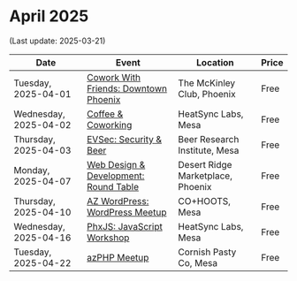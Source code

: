 # April 2025

(Last update: 2025-03-21)

| Date | Event | Location | Price |
| ---- | ----- | -------- | ----- |
| Tuesday, 2025-04-01 | [Cowork With Friends: Downtown Phoenix](https://coworkwithfriends.com/group/downtown-phx/) | The McKinley Club, Phoenix | Free |
| Wednesday, 2025-04-02 | [Coffee & Coworking](https://www.meetup.com/coffee-and-coworking-east-valley/events/306704310/) | HeatSync Labs, Mesa | Free |
| Thursday, 2025-04-03 | [EVSec: Security & Beer](https://www.meetup.com/evsecaz/events/304683239/) | Beer Research Institute, Mesa | Free |
| Monday, 2025-04-07 | [Web Design & Development: Round Table](https://www.meetup.com/webdesignersdevelopers/events/306528458/) | Desert Ridge Marketplace, Phoenix | Free |
| Thursday, 2025-04-10 | [AZ WordPress: WordPress Meetup](https://www.meetup.com/arizona-wordpress-group/events/306725022/) | CO+HOOTS, Mesa | Free |
| Wednesday, 2025-04-16 | [PhxJS: JavaScript Workshop](https://www.meetup.com/phoenix-javascript/events/305919969/) | HeatSync Labs, Mesa | Free |
| Tuesday, 2025-04-22 | [azPHP Meetup](https://www.meetup.com/azphpug/events/vqdnltyhcgbdc/) | Cornish Pasty Co, Mesa | Free |
